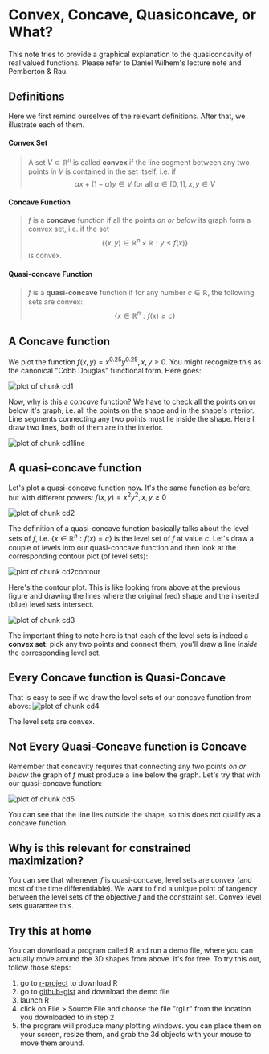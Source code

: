 Convex, Concave, Quasiconcave, or What?
========================================================

This note tries to provide a graphical explanation to the quasiconcavity of real valued functions. Please refer to Daniel Wilhem's lecture note and Pemberton & Rau.

Definitions
-----------

Here we first remind ourselves of the relevant definitions. After that, we illustrate each of them.

#### Convex Set

> A set $V \subset \mathbb{R}^n$ is called **convex** if the line segment between any two points *in* $V$ is contained in the set itself, i.e. if $$ \alpha x + (1-\alpha)y \in V \text{ for all }\alpha \in [0,1], x,y \in V $$ 

#### Concave Function

> $f$ is a **concave** function if all the points *on or below* its graph form a convex set, i.e. if the set $$ \{(x,y) \in \mathbb{R}^n \times \mathbb{R}: y\leq f(x)\} $$ is convex.

#### Quasi-concave Function

> $f$ is a **quasi-concave** function if for any number $c\in\mathbb{R}$, the following sets are convex: $$ \{ x \in \mathbb{R}^n: f(x) \geq c \}$$

A Concave function
----------------



We plot the function $f(x,y) = x^{0.25} y^{0.25},x,y \geq 0$. You might recognize this as the canonical "Cobb Douglas" functional form. Here goes:

![plot of chunk cd1](figure/cd1.png) 


Now, why is this a *concave* function? We have to check all the points on or below it's graph, i.e. all the points on the shape and in the shape's interior. Line segments connecting any two points must lie inside the shape. Here I draw two lines, both of them are in the interior.

![plot of chunk cd1line](figure/cd1line.png) 


A quasi-concave function
-----------------------

Let's plot a quasi-concave function now. It's the same function as before, but with different powers: $f(x,y) = x^2 y^2,x,y \geq 0$

![plot of chunk cd2](figure/cd2.png) 


The definition of a quasi-concave function basically talks about the level sets of $f$, i.e. $\{ x \in \mathbb{R}^n: f(x) = c \}$ is the level set of $f$ at value $c$. Let's draw a couple of levels into our quasi-concave function and then look at the corresponding contour plot (of level sets):


![plot of chunk cd2contour](figure/cd2contour.png) 


Here's the contour plot. This is like looking from above at the previous figure and drawing the lines where the original (red) shape and the inserted (blue) level sets intersect.

![plot of chunk cd3](figure/cd3.png) 


The important thing to note here is that each of the level sets is indeed a **convex set**: pick any two points and connect them, you'll draw a line *inside* the corresponding level set.

Every Concave function is Quasi-Concave
---------------------------------------

That is easy to see if we draw the level sets of our concave function from above:
![plot of chunk cd4](figure/cd4.png) 

The level sets are convex.

Not Every Quasi-Concave function is Concave
---------------------------------------

Remember that concavity requires that connecting any two points *on or below* the graph of $f$ must produce a line below the graph. Let's try that with our quasi-concave function:

![plot of chunk cd5](figure/cd5.png) 

You can see that the line lies outside the shape, so this does not qualify as a concave function.

Why is this relevant for constrained maximization?
--------------------------------------------------

You can see that whenever $f$ is quasi-concave, level sets are convex (and most of the time differentiable). We want to find a unique point of tangency between the level sets of the objective $f$ and the constraint set. Convex level sets guarantee this.

Try this at home
----------------

You can download a program called R and run a demo file, where you can actually move around the 3D shapes from above. It's for free. To try this out, follow those steps:
1. go to [r-project](http://www.r-project.org) to download R
2. go to [github-gist](https://gist.github.com/3826511) and download the demo file
3. launch R
4. click on File > Source File and choose the file "rgl.r" from the location you downloaded to in step 2
5. the program will produce many plotting windows. you can place them on your screen, resize them, and grab the 3d objects with your mouse to move them around.






